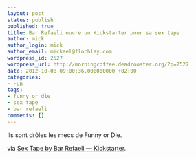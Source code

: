 ```yaml
---
layout: post
status: publish
published: true
title: Bar Refaeli ouvre un Kickstarter pour sa sex tape
author: mick
author_login: mick
author_email: mickael@flochlay.com
wordpress_id: 2527
wordpress_url: http://morningcoffee.deadrooster.org/?p=2527
date: 2012-10-08 09:00:36.000000000 +02:00
categories:
- Fun
tags:
- funny or die
- sex tape
- bar refaeli
comments: []
---
```

Ils sont drôles les mecs de Funny or Die.

via <a href="http://www.kickstarter.com.funnyordie.com/projects/83719047/sex-tape">Sex Tape by Bar Refaeli — Kickstarter</a>.

